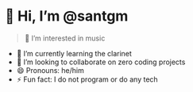 # 👋 Hi, I’m @santgm

> 👀 I’m interested in music
- 🌱 I’m currently learning the clarinet
- 💞️ I’m looking to collaborate on zero coding projects
- 😄 Pronouns: he/him
- ⚡ Fun fact: I do not program or do any tech

<!---
santgm/santgm is a ✨ special ✨ repository because its `README.md` (this file) appears on your GitHub profile.
You can click the Preview link to take a look at your changes.
--->
